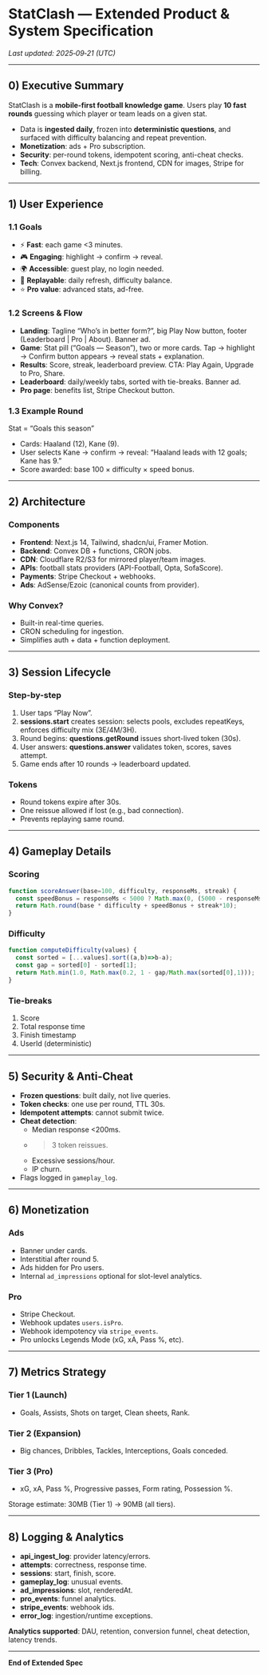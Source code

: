 # StatClash — Extended Product & System Specification
_Last updated: 2025‑09‑21 (UTC)_

---

## 0) Executive Summary
StatClash is a **mobile-first football knowledge game**. Users play **10 fast rounds** guessing which player or team leads on a given stat.  
- Data is **ingested daily**, frozen into **deterministic questions**, and surfaced with difficulty balancing and repeat prevention.  
- **Monetization**: ads + Pro subscription.  
- **Security**: per-round tokens, idempotent scoring, anti-cheat checks.  
- **Tech**: Convex backend, Next.js frontend, CDN for images, Stripe for billing.

---

## 1) User Experience

### 1.1 Goals
- ⚡ **Fast**: each game <3 minutes.  
- 🎮 **Engaging**: highlight → confirm → reveal.  
- 🌍 **Accessible**: guest play, no login needed.  
- 🔁 **Replayable**: daily refresh, difficulty balance.  
- ⭐ **Pro value**: advanced stats, ad-free.

### 1.2 Screens & Flow
- **Landing**: Tagline “Who’s in better form?”, big Play Now button, footer (Leaderboard | Pro | About). Banner ad.  
- **Game**: Stat pill (“Goals — Season”), two or more cards. Tap → highlight → Confirm button appears → reveal stats + explanation.  
- **Results**: Score, streak, leaderboard preview. CTA: Play Again, Upgrade to Pro, Share.  
- **Leaderboard**: daily/weekly tabs, sorted with tie-breaks. Banner ad.  
- **Pro page**: benefits list, Stripe Checkout button.  

### 1.3 Example Round
Stat = “Goals this season”  
- Cards: Haaland (12), Kane (9).  
- User selects Kane → confirm → reveal: “Haaland leads with 12 goals; Kane has 9.”  
- Score awarded: base 100 × difficulty × speed bonus.

---

## 2) Architecture

### Components
- **Frontend**: Next.js 14, Tailwind, shadcn/ui, Framer Motion.  
- **Backend**: Convex DB + functions, CRON jobs.  
- **CDN**: Cloudflare R2/S3 for mirrored player/team images.  
- **APIs**: football stats providers (API-Football, Opta, SofaScore).  
- **Payments**: Stripe Checkout + webhooks.  
- **Ads**: AdSense/Ezoic (canonical counts from provider).  

### Why Convex?
- Built-in real-time queries.  
- CRON scheduling for ingestion.  
- Simplifies auth + data + function deployment.

---

## 3) Session Lifecycle

### Step-by-step
1. User taps “Play Now”.  
2. **sessions.start** creates session: selects pools, excludes repeatKeys, enforces difficulty mix (3E/4M/3H).  
3. Round begins: **questions.getRound** issues short-lived token (30s).  
4. User answers: **questions.answer** validates token, scores, saves attempt.  
5. Game ends after 10 rounds → leaderboard updated.  

### Tokens
- Round tokens expire after 30s.  
- One reissue allowed if lost (e.g., bad connection).  
- Prevents replaying same round.

---

## 4) Gameplay Details

### Scoring
```ts
function scoreAnswer(base=100, difficulty, responseMs, streak) {
  const speedBonus = responseMs < 5000 ? Math.max(0, (5000 - responseMs)/50) : 0;
  return Math.round(base * difficulty + speedBonus + streak*10);
}
```

### Difficulty
```ts
function computeDifficulty(values) {
  const sorted = [...values].sort((a,b)=>b-a);
  const gap = sorted[0] - sorted[1];
  return Math.min(1.0, Math.max(0.2, 1 - gap/Math.max(sorted[0],1)));
}
```

### Tie-breaks
1. Score  
2. Total response time  
3. Finish timestamp  
4. UserId (deterministic)

---

## 5) Security & Anti-Cheat

- **Frozen questions**: built daily, not live queries.  
- **Token checks**: one use per round, TTL 30s.  
- **Idempotent attempts**: cannot submit twice.  
- **Cheat detection**:  
  - Median response <200ms.  
  - >3 token reissues.  
  - Excessive sessions/hour.  
  - IP churn.  
- Flags logged in `gameplay_log`.

---

## 6) Monetization

### Ads
- Banner under cards.  
- Interstitial after round 5.  
- Ads hidden for Pro users.  
- Internal `ad_impressions` optional for slot-level analytics.

### Pro
- Stripe Checkout.  
- Webhook updates `users.isPro`.  
- Webhook idempotency via `stripe_events`.  
- Pro unlocks Legends Mode (xG, xA, Pass %, etc).

---

## 7) Metrics Strategy

### Tier 1 (Launch)
- Goals, Assists, Shots on target, Clean sheets, Rank.

### Tier 2 (Expansion)
- Big chances, Dribbles, Tackles, Interceptions, Goals conceded.

### Tier 3 (Pro)
- xG, xA, Pass %, Progressive passes, Form rating, Possession %.

Storage estimate: 30MB (Tier 1) → 90MB (all tiers).

---

## 8) Logging & Analytics

- **api_ingest_log**: provider latency/errors.  
- **attempts**: correctness, response time.  
- **sessions**: start, finish, score.  
- **gameplay_log**: unusual events.  
- **ad_impressions**: slot, renderedAt.  
- **pro_events**: funnel analytics.  
- **stripe_events**: webhook ids.  
- **error_log**: ingestion/runtime exceptions.

**Analytics supported**: DAU, retention, conversion funnel, cheat detection, latency trends.

---

**End of Extended Spec**
